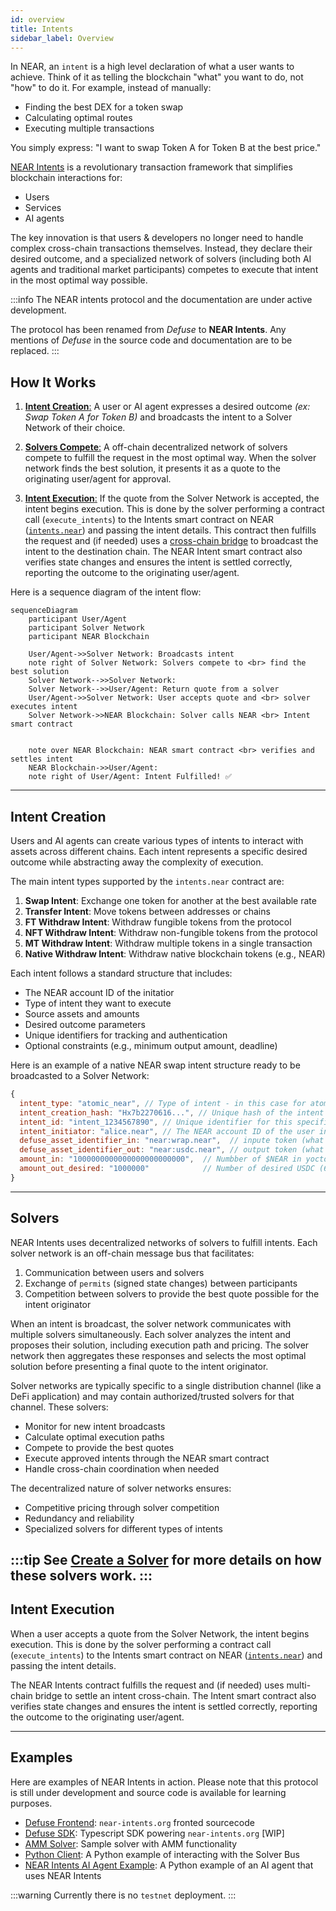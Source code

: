 ```yaml
---
id: overview
title: Intents
sidebar_label: Overview
---
```


In NEAR, an `intent` is a high level declaration of what a user wants to achieve. Think of it as telling the blockchain "what" you want to do, not "how" to do it. For example, instead of manually:
- Finding the best DEX for a token swap
- Calculating optimal routes
- Executing multiple transactions

You simply express: "I want to swap Token A for Token B at the best price."

[NEAR Intents](https://near.org/blog/introducing-near-intents/) is a revolutionary transaction framework that simplifies blockchain interactions for:
- Users
- Services
- AI agents

The key innovation is that users & developers no longer need to handle complex cross-chain transactions themselves. Instead, they declare their desired outcome, and a specialized network of solvers (including both AI agents and traditional market participants) competes to execute that intent in the most optimal way possible.

:::info
The NEAR intents protocol and the documentation are under active development.

The protocol has been renamed from _Defuse_ to **NEAR Intents**.
Any mentions of _Defuse_ in the source code and documentation are to be replaced.
:::

## How It Works

1. [**Intent Creation**:](#intent-creation) A user or AI agent expresses a desired outcome _(ex: Swap Token A for Token B)_ and broadcasts the intent to a Solver Network of their choice.

2. [**Solvers Compete**:](#solvers) A off-chain decentralized network of solvers compete to fulfill the request in the most optimal way. When the solver network finds the best solution, it presents it as a quote to the originating user/agent for approval.

4. [**Intent Execution**:](#intent-execution) If the quote from the Solver Network is accepted, the intent begins execution. This is done by the solver performing a contract call (`execute_intents`) to the Intents smart contract on NEAR ([`intents.near`](https://nearblocks.io/address/intents.near)) and passing the intent details. This contract then fulfills the request and (if needed) uses a [cross-chain bridge](intents-bridge.md) to broadcast the intent to the destination chain. The NEAR Intent smart contract also verifies state changes and ensures the intent is settled correctly, reporting the outcome to the originating user/agent.

Here is a sequence diagram of the intent flow:

```mermaid
sequenceDiagram
    participant User/Agent
    participant Solver Network
    participant NEAR Blockchain

    User/Agent->>Solver Network: Broadcasts intent
    note right of Solver Network: Solvers compete to <br> find the best solution
    Solver Network-->>Solver Network: 
    Solver Network-->>User/Agent: Return quote from a solver
    User/Agent->>Solver Network: User accepts quote and <br> solver executes intent
    Solver Network->>NEAR Blockchain: Solver calls NEAR <br> Intent smart contract


    note over NEAR Blockchain: NEAR smart contract <br> verifies and settles intent
    NEAR Blockchain->>User/Agent: 
    note right of User/Agent: Intent Fulfilled! ✅
```

---

## Intent Creation

Users and AI agents can create various types of intents to interact with assets across different chains. Each intent represents a specific desired outcome while abstracting away the complexity of execution.

The main intent types supported by the `intents.near` contract are:

1. **Swap Intent**: Exchange one token for another at the best available rate
2. **Transfer Intent**: Move tokens between addresses or chains
3. **FT Withdraw Intent**: Withdraw fungible tokens from the protocol
4. **NFT Withdraw Intent**: Withdraw non-fungible tokens from the protocol
5. **MT Withdraw Intent**: Withdraw multiple tokens in a single transaction
6. **Native Withdraw Intent**: Withdraw native blockchain tokens (e.g., NEAR)

Each intent follows a standard structure that includes:
- The NEAR account ID of the initatior
- Type of intent they want to execute
- Source assets and amounts
- Desired outcome parameters
- Unique identifiers for tracking and authentication
- Optional constraints (e.g., minimum output amount, deadline)

Here is an example of a native NEAR swap intent structure ready to be broadcasted to a Solver Network:

```js
{
  intent_type: "atomic_near", // Type of intent - in this case for atomic swaps on NEAR
  intent_creation_hash: "Hx7b2270616...", // Unique hash of the intent for authenticity
  intent_id: "intent_1234567890", // Unique identifier for this specific intent
  intent_initiator: "alice.near", // The NEAR account ID of the user initiating the swap
  defuse_asset_identifier_in: "near:wrap.near",  // inpute token (what you are swapping)
  defuse_asset_identifier_out: "near:usdc.near", // output token (what you want to receive)
  amount_in: "1000000000000000000000000",  // Numbber of $NEAR in yoctoNEAR (1 NEAR = 10^24 yoctoNEAR)
  amount_out_desired: "1000000"            // Number of desired USDC (6 decimals)
}
```

<!-- TODO: add example of a cross-chain swap intent & and where to get the asset identifiers -->

---

## Solvers

NEAR Intents uses decentralized networks of solvers to fulfill intents. Each solver network is an off-chain message bus that facilitates:

1. Communication between users and solvers
2. Exchange of `permits` (signed state changes) between participants
3. Competition between solvers to provide the best quote possible for the intent originator

When an intent is broadcast, the solver network communicates with multiple solvers simultaneously. Each solver analyzes the intent and proposes their solution, including execution path and pricing. The solver network then aggregates these responses and selects the most optimal solution before presenting a final quote to the intent originator.

<!-- TODO: add diagram of the solver network -->

Solver networks are typically specific to a single distribution channel (like a DeFi application) and may contain authorized/trusted solvers for that channel. These solvers:

- Monitor for new intent broadcasts
- Calculate optimal execution paths
- Compete to provide the best quotes
- Execute approved intents through the NEAR smart contract
- Handle cross-chain coordination when needed

The decentralized nature of solver networks ensures:

- Competitive pricing through solver competition
- Redundancy and reliability
- Specialized solvers for different types of intents

:::tip
See [Create a Solver](solvers.md) for more details on how these solvers work.
:::
---

## Intent Execution

When a user accepts a quote from the Solver Network, the intent begins execution. This is done by the solver performing a contract call (`execute_intents`) to the Intents smart contract on NEAR ([`intents.near`](https://nearblocks.io/address/intents.near)) and passing the intent details. 

The NEAR Intents contract fulfills the request and (if needed) uses multi-chain bridge to settle an intent cross-chain. The Intent smart contract also verifies state changes and ensures the intent is settled correctly, reporting the outcome to the originating user/agent.

<!-- TODO: add link to smart contract docs -->

---

## Examples

Here are examples of NEAR Intents in action. Please note that this protocol is still under development and source code is available for learning purposes.

- [Defuse Frontend](https://github.com/defuse-protocol/defuse-frontend): `near-intents.org` fronted sourcecode
- [Defuse SDK](https://github.com/defuse-protocol/defuse-sdk): Typescript SDK powering `near-intents.org` [WIP]  
- [AMM Solver](https://github.com/defuse-protocol/near-intents-amm-solver): Sample solver with AMM functionality
- [Python Client](https://github.com/referencedev/test-intent): A Python example of interacting with the Solver Bus
- [NEAR Intents AI Agent Example](https://github.com/near-examples/near-intents-agent-example): A Python example of an AI agent that uses NEAR Intents

:::warning
Currently there is no `testnet` deployment.
:::
